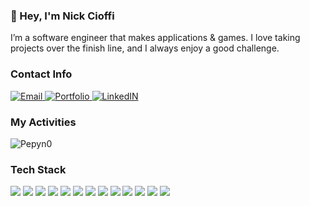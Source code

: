 ### 👋 Hey, I'm Nick Cioffi

I’m a software engineer that makes applications & games. I love taking projects over the finish line, and I always enjoy a good challenge.

### Contact Info

<div align="left">
  <a href="mailto:imnickcioffi@gmail.com" target="_blank">
    <img src="https://img.shields.io/badge/Gmail-D14836?style=for-the-badge&logo=gmail&logoColor=white" alt="Email"/>
  </a>

  <a href="https://ncioffi1.github.io/Portfolio/" target="_blank">
    <img src="https://img.shields.io/badge/Portfolio-%23000000.svg?style=for-the-badge&logo=firefox&logoColor=#FF7139" alt="Portfolio"/>
  </a>
  
  <a href="https://www.linkedin.com/in/nicholas-cioffi-373913139/" target="_blank">
    <img src="https://img.shields.io/badge/LinkedIn-0077B5?style=for-the-badge&logo=linkedin&logoColor=white" alt="LinkedIN"/>
  </a>

</div>

  
### My Activities

<div align="left">
    <a href="https://github.com/ncioffi1">
    <img align="left" alt="Pepyn0" src="https://github-readme-stats.vercel.app/api/top-langs/?username=erklee&theme=midnight-purple&layout=compact&bg_color=0D1117&hide_border=true&count_private=true" />
  </a>
</div>
  
<br/>

### Tech Stack

<img src="https://img.shields.io/badge/JavaScript-F7DF1E?style=for-the-badge&logo=javascript&logoColor=black"/> 
<img src="https://img.shields.io/badge/Ruby-CC342D?style=for-the-badge&logo=ruby&logoColor=white"/> 
<img src="https://img.shields.io/badge/HTML5-E34F26?style=for-the-badge&logo=html5&logoColor=white"/> 
<img src="https://img.shields.io/badge/CSS3-1572B6?style=for-the-badge&logo=css3&logoColor=white"/>  <img src="https://img.shields.io/badge/Ruby_on_Rails-CC0000?style=for-the-badge&logo=ruby-on-rails&logoColor=white"/> <img src="https://img.shields.io/badge/MongoDB-4EA94B?style=for-the-badge&logo=mongodb&logoColor=white"/> <img src="https://img.shields.io/badge/Express.js-404D59?style=for-the-badge"/> <img src="https://img.shields.io/badge/React-20232A?style=for-the-badge&logo=react&logoColor=61DAFB"/> <img src="https://img.shields.io/badge/Node.js-43853D?style=for-the-badge&logo=node.js&logoColor=white"/> <img src="https://img.shields.io/badge/Redux-593D88?style=for-the-badge&logo=redux&logoColor=white"/> <img src="https://img.shields.io/badge/PostgreSQL-316192?style=for-the-badge&logo=postgresql&logoColor=white"/>  <img src="https://img.shields.io/badge/Amazon_AWS-FF9900?style=for-the-badge&logo=amazonaws&logoColor=white"/> <img src="https://img.shields.io/badge/Markdown-000000?style=for-the-badge&logo=markdown&logoColor=white"/>

<!--
**ncioffi1/ncioffi1** is a ✨ _special_ ✨ repository because its `README.md` (this file) appears on your GitHub profile.

Here are some ideas to get you started:

- 🔭 I’m currently working on ...
- 🌱 I’m currently learning ...
- 👯 I’m looking to collaborate on ...
- 🤔 I’m looking for help with ...
- 💬 Ask me about ...
- 📫 How to reach me: ...
- 😄 Pronouns: ...
- ⚡ Fun fact: ...
-->
